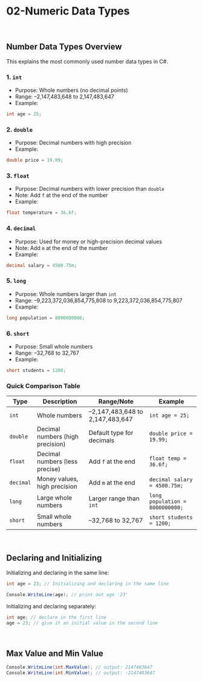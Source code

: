 # 02-Numeric Data Types

<br>

## Number Data Types Overview

This explains the most commonly used number data types in C#.

### 1. `int`
- Purpose: Whole numbers (no decimal points)
- Range: –2,147,483,648 to 2,147,483,647  
- Example:
```csharp
int age = 25;
````

### 2. `double`
- Purpose: Decimal numbers with high precision
- Example:
```csharp
double price = 19.99;
```

### 3. `float`
- Purpose: Decimal numbers with lower precision than `double`
- Note: Add `f` at the end of the number
- Example:
```csharp
float temperature = 36.6f;
```

### 4. `decimal`
- Purpose: Used for money or high-precision decimal values
- Note: Add `m` at the end of the number
- Example:
```csharp
decimal salary = 4500.75m;
```

### 5. `long`
- Purpose: Whole numbers larger than `int`
- Range: –9,223,372,036,854,775,808 to 9,223,372,036,854,775,807
- Example:
```csharp
long population = 8000000000;
```

### 6. `short`
- Purpose: Small whole numbers
- Range: –32,768 to 32,767
- Example:
```csharp
short students = 1200;
```

### Quick Comparison Table

| Type      | Description                      | Range/Note                      | Example                         |
| --------- | -------------------------------- | ------------------------------- | ------------------------------- |
| `int`     | Whole numbers                    | –2,147,483,648 to 2,147,483,647 | `int age = 25;`                 |
| `double`  | Decimal numbers (high precision) | Default type for decimals       | `double price = 19.99;`         |
| `float`   | Decimal numbers (less precise)   | Add `f` at the end              | `float temp = 36.6f;`           |
| `decimal` | Money values, high precision     | Add `m` at the end              | `decimal salary = 4500.75m;`    |
| `long`    | Large whole numbers              | Larger range than `int`         | `long population = 8000000000;` |
| `short`   | Small whole numbers              | –32,768 to 32,767               | `short students = 1200;`        |

<br> 

## Declaring and Initializing

Initializing and declaring in the same line:
```csharp
int age = 23; // Initializing and declaring in the same line

Console.WriteLine(age); // print out age '23'
```

Initializing and declaring separately:
```csharp
int age; // declare in the first line
age = 23; // give it an initial value in the second line
```

<br>

## Max Value and Min Value

```csharp
Console.WriteLine(int.MaxValue); // output: 2147483647
Console.WriteLine(int.MinValue); // output: -2147483647
```
